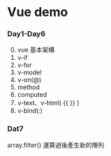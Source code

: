 # Vue demo

### Day1-Day6
0. vue 基本架構  
1. v-if  
2. v-for  
3. v-model
4. v-on(@)  
5. method  
6. computed
7. v-text、v-html( {{ }} )  
8. v-bind(:) 

### Dat7
array.filter() 運算過後產生新的陣列  
